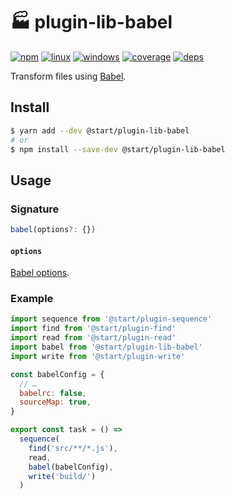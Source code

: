 # 🏭 plugin-lib-babel

[![npm](https://img.shields.io/npm/v/@start/plugin-lib-babel.svg?style=flat-square)](https://www.npmjs.com/package/@start/plugin-lib-babel) [![linux](https://img.shields.io/travis/deepsweet/start/master.svg?label=linux&style=flat-square)](https://travis-ci.org/deepsweet/start) [![windows](https://img.shields.io/appveyor/ci/deepsweet/start/master.svg?label=windows&style=flat-square)](https://ci.appveyor.com/project/deepsweet/start) [![coverage](https://img.shields.io/codecov/c/github/deepsweet/start/master.svg?style=flat-square)](https://codecov.io/github/deepsweet/start) [![deps](https://david-dm.org/deepsweet/start.svg?path=packages/plugin-lib-babel&style=flat-square)](https://david-dm.org/deepsweet/start?path=packages/plugin-lib-babel)

Transform files using [Babel](https://babeljs.io/).

## Install

```sh
$ yarn add --dev @start/plugin-lib-babel
# or
$ npm install --save-dev @start/plugin-lib-babel
```

## Usage

### Signature

```ts
babel(options?: {})
```

#### `options`

[Babel options](https://babeljs.io/docs/usage/api/#options).

### Example

```js
import sequence from '@start/plugin-sequence'
import find from '@start/plugin-find'
import read from '@start/plugin-read'
import babel from '@start/plugin-lib-babel'
import write from '@start/plugin-write'

const babelConfig = {
  // …
  babelrc: false,
  sourceMap: true,
}

export const task = () =>
  sequence(
    find('src/**/*.js'),
    read,
    babel(babelConfig),
    write('build/')
  )
```
